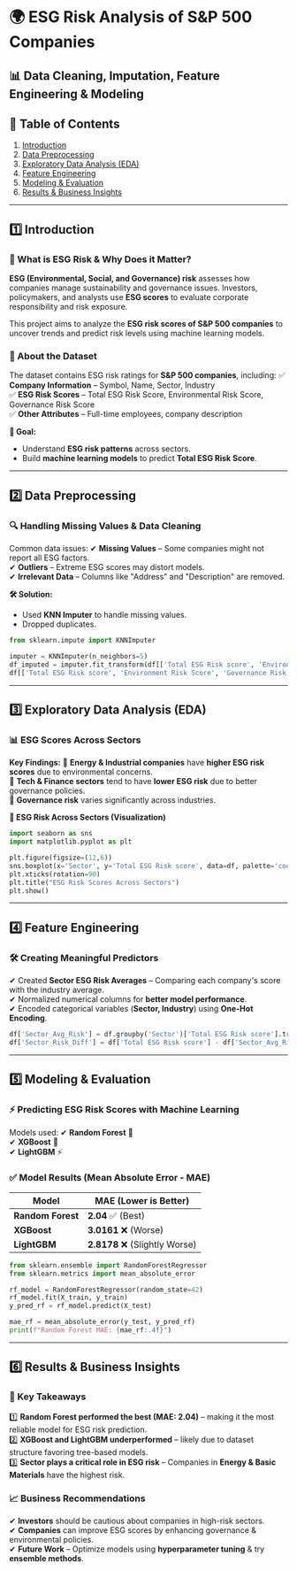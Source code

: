 # **🌍 ESG Risk Analysis of S&P 500 Companies**

## **📊 Data Cleaning, Imputation, Feature Engineering & Modeling**

## **📌 Table of Contents**
1. [Introduction](#introduction)  
2. [Data Preprocessing](#data-preprocessing)  
3. [Exploratory Data Analysis (EDA)](#exploratory-data-analysis-eda)  
4. [Feature Engineering](#feature-engineering)  
5. [Modeling & Evaluation](#modeling-evaluation)  
6. [Results & Business Insights](#results-business-insights)   

---

## **1️⃣ Introduction**

### **🌱 What is ESG Risk & Why Does it Matter?**
**ESG (Environmental, Social, and Governance) risk** assesses how companies manage sustainability and governance issues. Investors, policymakers, and analysts use **ESG scores** to evaluate corporate responsibility and risk exposure.

This project aims to analyze the **ESG risk scores of S&P 500 companies** to uncover trends and predict risk levels using machine learning models.

### **📂 About the Dataset**
The dataset contains ESG risk ratings for **S&P 500 companies**, including:
✅ **Company Information** – Symbol, Name, Sector, Industry  
✅ **ESG Risk Scores** – Total ESG Risk Score, Environmental Risk Score, Governance Risk Score  
✅ **Other Attributes** – Full-time employees, company description  

**📌 Goal:**
- Understand **ESG risk patterns** across sectors.
- Build **machine learning models** to predict **Total ESG Risk Score**.

---

## **2️⃣ Data Preprocessing**

### **🔍 Handling Missing Values & Data Cleaning**
Common data issues:
✔ **Missing Values** – Some companies might not report all ESG factors.  
✔ **Outliers** – Extreme ESG scores may distort models.  
✔ **Irrelevant Data** – Columns like "Address" and "Description" are removed.  

**🛠 Solution:**
- Used **KNN Imputer** to handle missing values.
- Dropped duplicates.

```python
from sklearn.impute import KNNImputer

imputer = KNNImputer(n_neighbors=5)
df_imputed = imputer.fit_transform(df[['Total ESG Risk score', 'Environment Risk Score', 'Governance Risk Score']])
df[['Total ESG Risk score', 'Environment Risk Score', 'Governance Risk Score']] = df_imputed
```

---

## **3️⃣ Exploratory Data Analysis (EDA)**

### **📊 ESG Scores Across Sectors**
**Key Findings:**
📌 **Energy & Industrial companies** have **higher ESG risk scores** due to environmental concerns.  
📌 **Tech & Finance sectors** tend to have **lower ESG risk** due to better governance policies.  
📌 **Governance risk** varies significantly across industries.  

**📌 ESG Risk Across Sectors (Visualization)**
```python
import seaborn as sns
import matplotlib.pyplot as plt

plt.figure(figsize=(12,6))
sns.boxplot(x='Sector', y='Total ESG Risk score', data=df, palette='coolwarm')
plt.xticks(rotation=90)
plt.title("ESG Risk Scores Across Sectors")
plt.show()
```

---

## **4️⃣ Feature Engineering**

### **🛠 Creating Meaningful Predictors**

✔ Created **Sector ESG Risk Averages** – Comparing each company's score with the industry average.  
✔ Normalized numerical columns for **better model performance**.  
✔ Encoded categorical variables (**Sector, Industry**) using **One-Hot Encoding**.  

```python
df['Sector_Avg_Risk'] = df.groupby('Sector')['Total ESG Risk score'].transform('mean')
df['Sector_Risk_Diff'] = df['Total ESG Risk score'] - df['Sector_Avg_Risk']
```

---

## **5️⃣ Modeling & Evaluation**

### **⚡ Predicting ESG Risk Scores with Machine Learning**
Models used:
✔ **Random Forest** 🌲  
✔ **XGBoost** 🚀  
✔ **LightGBM** ⚡  

### **✅ Model Results (Mean Absolute Error - MAE)**
| Model | MAE (Lower is Better) |
|---------------|----------------------|
| **Random Forest**  | **2.04** ✅ (Best) |
| **XGBoost**      | **3.0161** ❌ (Worse) |
| **LightGBM**     | **2.8178** ❌ (Slightly Worse) |

```python
from sklearn.ensemble import RandomForestRegressor
from sklearn.metrics import mean_absolute_error

rf_model = RandomForestRegressor(random_state=42)
rf_model.fit(X_train, y_train)
y_pred_rf = rf_model.predict(X_test)

mae_rf = mean_absolute_error(y_test, y_pred_rf)
print(f"Random Forest MAE: {mae_rf:.4f}")
```

---

## **6️⃣ Results & Business Insights**

### **📌 Key Takeaways**
1️⃣ **Random Forest performed the best (MAE: 2.04)** – making it the most reliable model for ESG risk prediction.  
2️⃣ **XGBoost and LightGBM underperformed** – likely due to dataset structure favoring tree-based models.  
3️⃣ **Sector plays a critical role in ESG risk** – Companies in **Energy & Basic Materials** have the highest risk.  

### **📈 Business Recommendations**
✔ **Investors** should be cautious about companies in high-risk sectors.  
✔ **Companies** can improve ESG scores by enhancing governance & environmental policies.  
✔ **Future Work** – Optimize models using **hyperparameter tuning** & try **ensemble methods**.  

